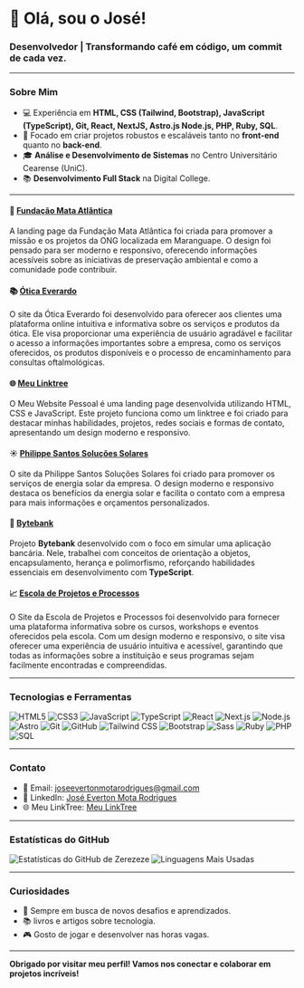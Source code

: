 # 👋 Olá, sou o José!

### Desenvolvedor | Transformando café em código, um commit de cada vez.

---

### Sobre Mim

- 💻 Experiência em **HTML, CSS (Tailwind, Bootstrap), JavaScript (TypeScript), Git, React, NextJS, Astro.js Node.js, PHP, Ruby, SQL**.
- 🎯 Focado em criar projetos robustos e escaláveis tanto no **front-end** quanto no **back-end**.
- 🎓 **Análise e Desenvolvimento de Sistemas** no Centro Universitário Cearense (UniC).
- 📚 **Desenvolvimento Full Stack** na Digital College.

---

#### 🌳 **[Fundação Mata Atlântica](https://fundacao-mata-atlantica-cearense.vercel.app/)**
A landing page da Fundação Mata Atlântica foi criada para promover a missão e os projetos da ONG localizada em Maranguape. O design foi pensado para ser moderno e responsivo, oferecendo informações acessíveis sobre as iniciativas de preservação ambiental e como a comunidade pode contribuir.

#### 📚 **[Ótica Everardo](https://zerezeze.github.io/otica-everardo/)**
O site da Ótica Everardo foi desenvolvido para oferecer aos clientes uma plataforma online intuitiva e informativa sobre os serviços e produtos da ótica. Ele visa proporcionar uma experiência de usuário agradável e facilitar o acesso a informações importantes sobre a empresa, como os serviços oferecidos, os produtos disponíveis e o processo de encaminhamento para consultas oftalmológicas.

#### 🌐 [Meu Linktree](https://zerezeze.github.io/My-Website/)
O Meu Website Pessoal é uma landing page desenvolvida utilizando HTML, CSS e JavaScript. Este projeto funciona como um linktree e foi criado para destacar minhas habilidades, projetos, redes sociais e formas de contato, apresentando um design moderno e responsivo.

#### ☀️ **[Philippe Santos Soluções Solares](https://zerezeze.github.io/Philippe-Santos-solucoes-solares/)**
O site da Philippe Santos Soluções Solares foi criado para promover os serviços de energia solar da empresa. O design moderno e responsivo destaca os benefícios da energia solar e facilita o contato com a empresa para mais informações e orçamentos personalizados.

#### 🏦 **[Bytebank](https://byte-bank-sigma.vercel.app/)**
Projeto **Bytebank** desenvolvido com o foco em simular uma aplicação bancária. Nele, trabalhei com conceitos de orientação a objetos, encapsulamento, herança e polimorfismo, reforçando habilidades essenciais em desenvolvimento com **TypeScript**.

#### 📈 [Escola de Projetos e Processos](https://zerezeze.github.io/Escola-de-Projetos-e-Processos/)
O Site da Escola de Projetos e Processos foi desenvolvido para fornecer uma plataforma informativa sobre os cursos, workshops e eventos oferecidos pela escola. Com um design moderno e responsivo, o site visa oferecer uma experiência de usuário intuitiva e acessível, garantindo que todas as informações sobre a instituição e seus programas sejam facilmente encontradas e compreendidas.


---

### Tecnologias e Ferramentas

![HTML5](https://img.shields.io/badge/-HTML5-E34F26?style=flat-square&logo=html5&logoColor=white)
![CSS3](https://img.shields.io/badge/-CSS3-1572B6?style=flat-square&logo=css3&logoColor=white)
![JavaScript](https://img.shields.io/badge/-JavaScript-F7DF1E?style=flat-square&logo=javascript&logoColor=black)
![TypeScript](https://img.shields.io/badge/-TypeScript-3178C6?style=flat-square&logo=typescript&logoColor=white)
![React](https://img.shields.io/badge/-React-61DAFB?style=flat-square&logo=react&logoColor=black)
![Next.js](https://img.shields.io/badge/-Next.js-000000?style=flat-square&logo=next.js&logoColor=white)
![Node.js](https://img.shields.io/badge/-Node.js-339933?style=flat-square&logo=node.js&logoColor=white)
![Astro](https://img.shields.io/badge/-Astro.js-FF6F61?style=flat-square&logo=astro&logoColor=white)
![Git](https://img.shields.io/badge/-Git-F05032?style=flat-square&logo=git&logoColor=white)
![GitHub](https://img.shields.io/badge/-GitHub-181717?style=flat-square&logo=github&logoColor=white)
![Tailwind CSS](https://img.shields.io/badge/-Tailwind%20CSS-38B2AC?style=flat-square&logo=tailwindcss&logoColor=white)
![Bootstrap](https://img.shields.io/badge/-Bootstrap-563D7C?style=flat-square&logo=bootstrap&logoColor=white)
![Sass](https://img.shields.io/badge/-Sass-CC6699?style=flat-square&logo=sass&logoColor=white)
![Ruby](https://img.shields.io/badge/-Ruby-CC342D?style=flat-square&logo=ruby&logoColor=white)
![PHP](https://img.shields.io/badge/-PHP-777BB4?style=flat-square&logo=php&logoColor=white)
![SQL](https://img.shields.io/badge/-SQL-003B57?style=flat-square&logo=sqlite&logoColor=white)

---

### Contato

- 📧 Email: [joseevertonmotarodrigues@gmail.com](mailto:joseevertonmotarodrigues@gmail.com)
- 💼 LinkedIn: [José Everton Mota Rodrigues](https://www.linkedin.com/in/jos%C3%A9-everton-mota-rodrigues-0a8323294/)
- 🌐 Meu LinkTree: [Meu LinkTree](https://zerezeze.github.io/My-Website/)

---

### Estatísticas do GitHub

![Estatísticas do GitHub de Zerezeze](https://github-readme-stats.vercel.app/api?username=zerezeze&show_icons=true&theme=radical)
![Linguagens Mais Usadas](https://github-readme-stats.vercel.app/api/top-langs/?username=zerezeze&layout=compact&theme=radical)

---

### Curiosidades

- 🚀 Sempre em busca de novos desafios e aprendizados.
- 📚 livros e artigos sobre tecnologia.
- 🎮 Gosto de jogar e desenvolver nas horas vagas.

---

**Obrigado por visitar meu perfil! Vamos nos conectar e colaborar em projetos incríveis!**
